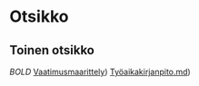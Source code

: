 # Otsikko
## Toinen otsikko
_BOLD_
[Vaatimusmaarittely](https://github.com/Muisku/ot_harjoitustyo/dokumentaatio/Vaatimusmaarittely.md))
[Työaikakirjanpito.md](https://github.com/Muisku/ot_harjoitustyo/dokumentaatio/Työaikakrijanpito.md))
